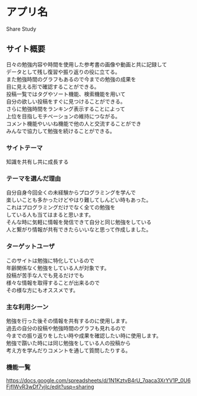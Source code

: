 # アプリ名
Share Study

## サイト概要
日々の勉強内容や時間を使用した参考書の画像や動画と共に記録して<br>
データとして残し復習や振り返りの役に立てる。<br>
また勉強時間のグラフもあるので今までの勉強の成果を<br>
目に見える形で確認することができる。<br>
投稿一覧ではタグやソート機能、検索機能を用いて<br>
自分の欲しい投稿をすぐに見つけることができる。<br>
さらに勉強時間をランキング表示することによって<br>
上位を目指しモチベーションの維持につながる。<br>
コメント機能やいいね機能で他の人と交流することができ<br>
みんなで協力して勉強を続けることができる。<br>

### サイトテーマ
知識を共有し共に成長する

### テーマを選んだ理由
自分自身今回全くの未経験からプログラミングを学んで<br>
楽しいことも多かったけどやはり難してしんどい時もあった。<br>
これはプログラミングだけでなく全ての勉強を<br>
している人も当てはまると思います。<br>
そんな時に気軽に情報を発信できて自分と同じ勉強をしている<br>
人と繋がり情報が共有できたらいいなと思って作成しました。<br>

### ターゲットユーザ
このサイトは勉強に特化しているので<br>
年齢関係なく勉強をしている人が対象です。<br>
投稿が苦手な人でも見るだけでも<br>
様々な情報を取得することが出来るので<br>
その様な方にもオススメです。<br>


### 主な利用シーン
勉強を行った後その情報を共有するのに使用します。<br>
過去の自分の投稿や勉強時間のグラフも見れるので<br>
今までの振り返りをしたい時や成果を確認したい時に使用します。<br>
勉強で躓いた時には同じ勉強をしている人の投稿から<br>
考え方を学んだりコメントを通して質問したりする。<br>

### 機能一覧
https://docs.google.com/spreadsheets/d/1N1KztvB4rU_7qaca3XrYV1P_0U6FjfIWvR3wDf7vjlc/edit?usp=sharing


